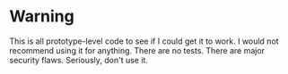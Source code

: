 # Warning

This is all prototype-level code to see if I could get it to work. I would not recommend using it for anything. There are no tests. There are major security flaws. Seriously, don't use it.
